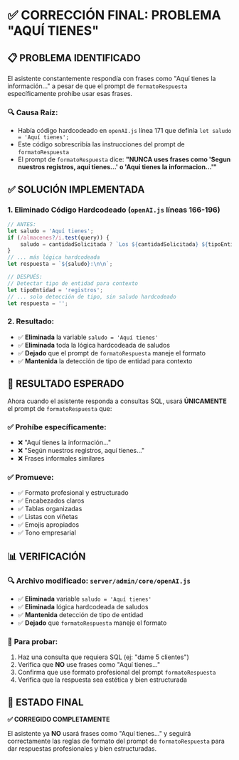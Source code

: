 # ✅ CORRECCIÓN FINAL: PROBLEMA "AQUÍ TIENES"

## 📋 **PROBLEMA IDENTIFICADO**

El asistente constantemente respondía con frases como "Aquí tienes la información..." a pesar de que el prompt de `formatoRespuesta` específicamente prohíbe usar esas frases.

### 🔍 **Causa Raíz:**
- Había código hardcodeado en `openAI.js` línea 171 que definía `let saludo = 'Aquí tienes';`
- Este código sobrescribía las instrucciones del prompt de `formatoRespuesta`
- El prompt de `formatoRespuesta` dice: **"NUNCA uses frases como 'Segun nuestros registros, aqui tienes...' o 'Aqui tienes la informacion...'"**

## ✅ **SOLUCIÓN IMPLEMENTADA**

### 1. **Eliminado Código Hardcodeado** (`openAI.js` líneas 166-196)
```javascript
// ANTES:
let saludo = 'Aquí tienes';
if (/almacenes?/i.test(query)) {
    saludo = cantidadSolicitada ? `Los ${cantidadSolicitada} ${tipoEntidad} que me pediste son` : `Los ${tipoEntidad} disponibles son`;
}
// ... más lógica hardcodeada
let respuesta = `${saludo}:\n\n`;

// DESPUÉS:
// Detectar tipo de entidad para contexto
let tipoEntidad = 'registros';
// ... solo detección de tipo, sin saludo hardcodeado
let respuesta = '';
```

### 2. **Resultado:**
- ✅ **Eliminada** la variable `saludo = 'Aquí tienes'`
- ✅ **Eliminada** toda la lógica hardcodeada de saludos
- ✅ **Dejado** que el prompt de `formatoRespuesta` maneje el formato
- ✅ **Mantenida** la detección de tipo de entidad para contexto

## 🎯 **RESULTADO ESPERADO**

Ahora cuando el asistente responda a consultas SQL, usará **ÚNICAMENTE** el prompt de `formatoRespuesta` que:

### ✅ **Prohíbe específicamente:**
- ❌ "Aquí tienes la información..."
- ❌ "Según nuestros registros, aquí tienes..."
- ❌ Frases informales similares

### ✅ **Promueve:**
- ✅ Formato profesional y estructurado
- ✅ Encabezados claros
- ✅ Tablas organizadas
- ✅ Listas con viñetas
- ✅ Emojis apropiados
- ✅ Tono empresarial

## 📊 **VERIFICACIÓN**

### 🔍 **Archivo modificado:** `server/admin/core/openAI.js`
- ✅ **Eliminada** variable `saludo = 'Aquí tienes'`
- ✅ **Eliminada** lógica hardcodeada de saludos
- ✅ **Mantenida** detección de tipo de entidad
- ✅ **Dejado** que `formatoRespuesta` maneje el formato

### 🧪 **Para probar:**
1. Haz una consulta que requiera SQL (ej: "dame 5 clientes")
2. Verifica que **NO** use frases como "Aquí tienes..."
3. Confirma que use formato profesional del prompt `formatoRespuesta`
4. Verifica que la respuesta sea estética y bien estructurada

## 🎯 **ESTADO FINAL**

**✅ CORREGIDO COMPLETAMENTE**

El asistente ya **NO** usará frases como "Aquí tienes..." y seguirá correctamente las reglas de formato del prompt de `formatoRespuesta` para dar respuestas profesionales y bien estructuradas.
